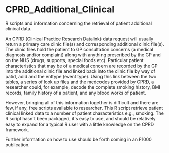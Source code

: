 # CPRD_Additional_Clinical
R scripts and information concerning the retrieval of patient additional clinical data. 

An CPRD (Clinical Practice Research Datalink) data request will usually return a primary care clinic file(s) and corresponding additional clinic file(s). The clinic files hold the patient to GP consultation concerns (a medical diagnosis and/or complaint) along with anything prescribed by the GP and on the NHS (drugs, supports, special foods etc). Particular patient characteristics that may be of a medical concern are recorded by the GP into the additional clinic file and linked back into the clinic file by way of patid, adid and the enttype (event type). Using this link between the two tables, a series of look up files and the medcodes provided by CPRD, a researcher could, for example, decode the complete smoking history, BMI records, family history of a patient, and any blood works of patient. 

However, bringing all of this information together is difficult and there are few, if any, free scripts available to researcher. This R script retrieve patient clinical linked data to a number of patient characteristics e.g., smoking. The R script hasn't been packaged, it's easy to use, and should be relatively easy to expand for a typical R user with a little knowledge on the CPRD framework.

Further information on how to use should be forth coming in an F1000 publication. 
